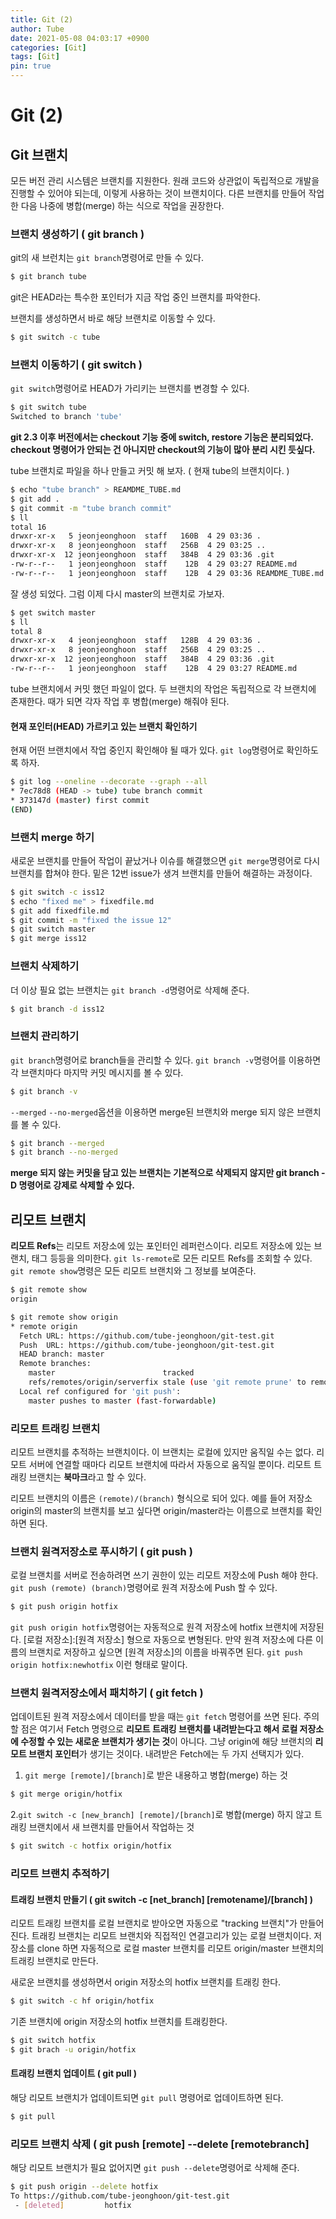 ```yaml
---
title: Git (2)
author: Tube
date: 2021-05-08 04:03:17 +0900
categories: [Git]
tags: [Git]
pin: true
---
```

# Git (2)

## Git 브랜치
모든 버전 관리 시스템은 브랜치를 지원한다. 원래 코드와 상관없이 독립적으로 개발을 진행할 수 있어야 되는데, 이렇게 사용하는 것이 브랜치이다.
다른 브랜치를 만들어 작업한 다음 나중에 병합(merge) 하는 식으로 작업을 권장한다.

### 브랜치 생성하기 ( git branch )
git의 새 브런치는 `git branch`명령어로 만들 수 있다.
```bash
$ git branch tube
```

git은 HEAD라는 특수한 포인터가 지금 작업 중인 브랜치를 파악한다.

브랜치를 생성하면서 바로 해당 브랜치로 이동할 수 있다.
```bash
$ git switch -c tube
```

### 브랜치 이동하기 ( git switch )
`git switch`명령어로 HEAD가 가리키는 브랜치를 변경할 수 있다.
```bash
$ git switch tube
Switched to branch 'tube'
```
**git 2.3 이후 버전에서는 checkout 기능 중에 switch, restore 기능은 분리되었다. checkout 명령어가 안되는 건 아니지만 checkout의 기능이 많아 분리 시킨 듯싶다.**

tube 브랜치로 파일을 하나 만들고 커밋 해 보자. ( 현재 tube의 브랜치이다. )
```bash
$ echo "tube branch" > REAMDME_TUBE.md 
$ git add .
$ git commit -m "tube branch commit"
$ ll
total 16
drwxr-xr-x   5 jeonjeonghoon  staff   160B  4 29 03:36 .
drwxr-xr-x   8 jeonjeonghoon  staff   256B  4 29 03:25 ..
drwxr-xr-x  12 jeonjeonghoon  staff   384B  4 29 03:36 .git
-rw-r--r--   1 jeonjeonghoon  staff    12B  4 29 03:27 README.md
-rw-r--r--   1 jeonjeonghoon  staff    12B  4 29 03:36 REAMDME_TUBE.md
```

잘 생성 되었다. 그럼 이제 다시 master의 브랜치로 가보자.
```bash
$ get switch master
$ ll
total 8
drwxr-xr-x   4 jeonjeonghoon  staff   128B  4 29 03:36 .
drwxr-xr-x   8 jeonjeonghoon  staff   256B  4 29 03:25 ..
drwxr-xr-x  12 jeonjeonghoon  staff   384B  4 29 03:36 .git
-rw-r--r--   1 jeonjeonghoon  staff    12B  4 29 03:27 README.md
```
tube 브랜치에서 커밋 했던 파일이 없다. 두 브랜치의 작업은 독립적으로 각 브랜치에 존재한다. 때가 되면 각자 작업 후 병합(merge) 해줘야 된다.

#### 현재 포인터(HEAD) 가르키고 있는 브랜치 확인하기
현재 어떤 브랜치에서 작업 중인지 확인해야 될 때가 있다. `git log`명령어로 확인하도록 하자.
```bash
$ git log --oneline --decorate --graph --all
* 7ec78d8 (HEAD -> tube) tube branch commit
* 373147d (master) first commit
(END)
```

### 브랜치 merge 하기
새로운 브랜치를 만들어 작업이 끝났거나 이슈를 해결했으면 `git merge`명령어로 다시 브랜치를 합쳐야 한다.
밑은 12번 issue가 생겨 브랜치를 만들어 해결하는 과정이다.
```bash
$ git switch -c iss12
$ echo "fixed me" > fixedfile.md
$ git add fixedfile.md
$ git commit -m "fixed the issue 12"
$ git switch master
$ git merge iss12
```


### 브랜치 삭제하기
더 이상 필요 없는 브랜치는 `git branch -d`명령어로 삭제해 준다.
```bash
$ git branch -d iss12
```

### 브랜치 관리하기
`git branch`명령어로 branch들을 관리할 수 있다. `git branch -v`명령어를 이용하면 각 브랜치마다 마지막 커밋 메시지를 볼 수 있다.
```bash
$ git branch -v
```

`--merged` `--no-merged`옵션을 이용하면 merge된 브랜치와 merge 되지 않은 브랜치를 볼 수 있다.
```bash
$ git branch --merged
$ git branch --no-merged
```
**merge 되지 않는 커밋을 담고 있는 브랜치는 기본적으로 삭제되지 않지만 git branch -D 명령어로 강제로 삭제할 수 있다.**

## 리모트 브랜치
**리모트 Refs**는 리모트 저장소에 있는 포인터인 레퍼런스이다. 리모트 저장소에 있는 브랜치, 태그 등등을 의미한다. `git ls-remote`로 모든 리모트 Refs를 조회할 수 있다. `git remote show`명령은 모든 리모트 브랜치와 그 정보를 보여준다.
```bash
$ git remote show
origin

$ git remote show origin
* remote origin
  Fetch URL: https://github.com/tube-jeonghoon/git-test.git
  Push  URL: https://github.com/tube-jeonghoon/git-test.git
  HEAD branch: master
  Remote branches:
    master                        tracked
    refs/remotes/origin/serverfix stale (use 'git remote prune' to remove)
  Local ref configured for 'git push':
    master pushes to master (fast-forwardable)
```

### 리모트 트래킹 브랜치
리모트 브랜치를 추적하는 브랜치이다. 이 브랜치는 로컬에 있지만 움직일 수는 없다. 리모트 서버에 연결할 때마다 리모트 브랜치에 따라서 자동으로 움직일 뿐이다. 리모트 트래킹 브랜치는 **북마크**라고 할 수 있다.

리모트 브랜치의 이름은 `(remote)/(branch)` 형식으로 되어 있다. 예를 들어 저장소 origin의 master의 브랜치를 보고 싶다면 origin/master라는 이름으로 브랜치를 확인하면 된다.

### 브랜치 원격저장소로 푸시하기 ( git push )
로컬 브랜치를 서버로 전송하려면 쓰기 권한이 있는 리모트 저장소에 Push 해야 한다.
`git push (remote) (branch)`명령어로 원격 저장소에 Push 할 수 있다.
```bash
$ git push origin hotfix
```
`git push origin hotfix`명령어는 자동적으로 원격 저장소에 hotfix 브랜치에 저장된다. [로컬 저장소]:[원격 저장소] 형으로 자동으로 변형된다. 만약 원격 저장소에 다른 이름의 브랜치로 저장하고 싶으면 [원격 저장소]의 이름을 바꿔주면 된다. `git push origin hotfix:newhotfix` 이런 형태로 말이다.

### 브랜치 원격저장소에서 패치하기 ( git fetch )
업데이트된 원격 저장소에서 데이터를 받을 때는 `git fetch` 명령어를 쓰면 된다. 주의할 점은 여기서 Fetch 명령으로 **리모트 트래킹 브랜치를 내려받는다고 해서 로컬 저장소에 수정할 수 있는 새로운 브랜치가 생기는 것**이 아니다. 그냥 origin에 해당 브랜치의 **리모트 브랜치 포인터**가 생기는 것이다.
내려받은 Fetch에는 두 가지 선택지가 있다.
1. `git merge [remote]/[branch]`로 받은 내용하고 병합(merge) 하는 것
```bash
$ git merge origin/hotfix
```

2.`git switch -c [new_branch] [remote]/[branch]`로 병합(merge) 하지 않고 트래킹 브랜치에서 새 브랜치를 만들어서 작업하는 것
```bash
$ git switch -c hotfix origin/hotfix
```

### 리모트 브랜치 추적하기
#### 트래킹 브랜치 만들기 ( git switch -c [net_branch] [remotename]/[branch] )
리모트 트래킹 브랜치를 로컬 브랜치로 받아오면 자동으로 "tracking 브랜치"가 만들어진다. 트래킹 브랜치는 리모트 브랜치와 직접적인 연결고리가 있는 로컬 브랜치이다. 저장소를 clone 하면 자동적으로 로컬 master 브랜치를 리모트 origin/master 브랜치의 트래킹 브랜치로 만든다.

새로운 브랜치를 생성하면서 origin 저장소의 hotfix 브랜치를 트래킹 한다.
```bash
$ git switch -c hf origin/hotfix
```

기존 브랜치에 origin 저장소의 hotfix 브랜치를 트래킹한다.
```bash
$ git switch hotfix
$ git brach -u origin/hotfix
```

#### 트래킹 브랜치 업데이트 ( git pull )
해당 리모트 브랜치가 업데이트되면 `git pull` 명령어로 업데이트하면 된다.
```bash
$ git pull
```

### 리모트 브랜치 삭제 ( git push [remote] --delete [remotebranch]
해당 리모트 브랜치가 필요 없어지면 `git push --delete`명령어로 삭제해 준다.
```bash
$ git push origin --delete hotfix
To https://github.com/tube-jeonghoon/git-test.git
 - [deleted]         hotfix
```

